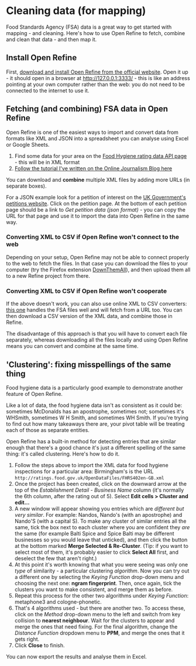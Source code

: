 # Cleaning data (for mapping)

Food Standards Agency (FSA) data is a great way to get started with mapping - and cleaning. Here's how to use Open Refine to fetch, combine and clean that data - and then map it.

## Install Open Refine

First, [download and install Open Refine from the official website](http://openrefine.org/download.html). Open it up - it should open in a browser at http://127.0.0.1:3333/ - this is like an address pointing at your own computer rather than the web: you do not need to be connected to the internet to use it.

## Fetching (and combining) FSA data in Open Refine

Open Refine is one of the easiest ways to import and convert data from formats like XML and JSON into a spreadsheet you can analyse using Excel or Google Sheets.

1. Find some data for your area on the [Food Hygiene rating data API page](http://ratings.food.gov.uk/open-data/) - this will be in XML format
2. [Follow the tutorial I've written on the Online Journalism Blog here](https://onlinejournalismblog.com/2015/10/21/how-to-convert-xml-or-json-into-spreadsheets-using-open-refine/)

You can download and **combine** multiple XML files by adding more URLs (in separate boxes).

For a JSON example look for a petition of interest on the [UK Government's petitions website](https://petition.parliament.uk/petitions). Click on the petition page. At the bottom of each petition page should be a link to *Get petition data (json format)* - you can copy the URL for that page and use it to import the data into Open Refine in the same way.

### Converting XML to CSV if Open Refine won't connect to the web

Depending on your setup, Open Refine may not be able to connect properly to the web to fetch the files. In that case you can download the files to your computer (try the Firefox extension [DownThemAll](https://addons.mozilla.org/en-GB/firefox/addon/downthemall/)), and then upload them all to a new Refine project from there. 

### Converting XML to CSV if Open Refine won't cooperate

If the above doesn't work, you can also use online XML to CSV converters: [this one](http://convertcsv.com/xml-to-csv.htm) handles the FSA files well and will fetch from a URL too. You can then download a CSV version of the XML data, and combine those in Refine. 

The disadvantage of this approach is that you will have to convert each file separately, whereas downloading all the files locally and using Open Refine means you can convert and combine at the same time. 

## 'Clustering': fixing misspellings of the same thing

Food hygiene data is a particularly good example to demonstrate another feature of Open Refine.

Like a lot of data, the food hygiene data isn't as consistent as it could be: sometimes McDonalds has an apostrophe, sometimes not; sometimes it's WHSmith, sometimes W H Smith, and sometimes WH Smith. If you're trying to find out how many takeaways there are, your pivot table will be treating each of those as separate entities.

Open Refine has a built-in method for detecting entries that are similar enough that there's a good chance it's just a different spelling of the same thing: it's called clustering. Here's how to do it.

1. Follow the steps above to import the XML data for food hygiene inspections for a particular area: Birmingham's is the URL `http://ratings.food.gov.uk/OpenDataFiles/FHRS402en-GB.xml`
2. Once the project has been created, click on the downward arrow at the top of the *Establishment Detail - Business Name* column (it's normally the 6th column, after the rating out of 5). Select **Edit cells > Cluster and edit...**
3. A new window will appear showing you entries which are *different but very similar*. For example: Nandos, Nando's (with an apostrophe) and Nando'S (with a capital S). To make any cluster of similar entries all the same, tick the box next to each cluster where you are confident they *are* the same (for example Balti Spice and Spice Balti may be different businesses so you would leave that unticked), and then click the button at the bottom marked **Merge Selected & Re-Cluster**. (Tip: if you want to select most of them, it's probably easier to click **Select All** first, and deselect the few that aren't right.)
4. At this point it's worth knowing that what you were seeing was only one *type* of similarity - a particular clustering *algorithm*. Now you can try out a different one by selecting the *Keying Function* drop-down menu and choosing the next one: **ngram fingerprint**. Then, once again, tick the clusters you want to make consistent, and merge them as before. 
5. Repeat this process for the other two algorithms under *Keying Function*: metaphone3 and cologne-phonetic. 
6. That's 4 algorithms used - but there are another two. To access these, click on the *Method* drop-down menu to the left and switch from key collision to **nearest neighbour**. Wait for the clusters to appear and merge the ones that need fixing. For the final algorithm, change the *Distance Function* dropdown menu to **PPM**, and merge the ones that it gets right. 
7. Click **Close** to finish. 

You can now export the results and analyse them in Excel.

